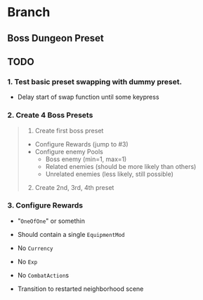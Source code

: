# Branch

## Boss Dungeon Preset

## TODO

### 1. Test basic preset swapping with dummy preset.
- Delay start of swap function until some keypress
    
### 2. Create 4 Boss Presets
    
> 1. Create first boss preset
>   - Configure Rewards (jump to #3)
>   - Configure enemy Pools
>     - Boss enemy (min=1, max=1)
>     - Related enemies (should be more likely than others)
>     - Unrelated enemies (less likely, still possible)
> 2. Create 2nd, 3rd, 4th preset    
    
### 3. Configure Rewards

- "`OneOfOne`" or somethin
- Should contain a single `EquipmentMod`
- No `Currency`
- No `Exp`
- No `CombatAction`s

- Transition to restarted neighborhood scene
    

